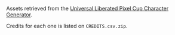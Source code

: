 Assets retrieved from the [Universal Liberated Pixel Cup Character
Generator](https://github.com/LiberatedPixelCup/Universal-LPC-Spritesheet-Character-Generator/tree/master).

Credits for each one is listed on `CREDITS.csv.zip`.
